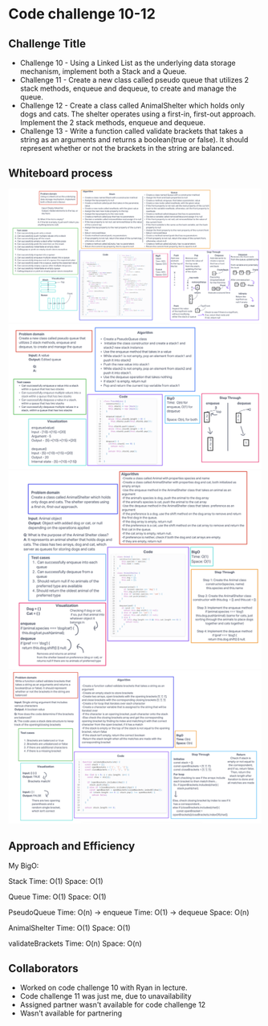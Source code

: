# Code challenge 10-12

## Challenge Title

- Challenge 10 - Using a Linked List as the underlying data storage mechanism, implement both a Stack and a Queue.
- Challenge 11 - Create a new class called pseudo queue that utilizes 2 stack methods, enqueue and dequeue, to create and manage the queue.
- Challenge 12 - Create a class called AnimalShelter which holds only dogs and cats.
The shelter operates using a first-in, first-out approach. Implement the 2 stack methods, enqueue and dequeue.
- Challenge 13 - Write a function called validate brackets that takes a string as an arguments and returns a boolean(true or false). It should represent whether or not the brackets in the string are balanced.

## Whiteboard process

![Code challenge 10](../whiteboard-images/whiteboard10.png)
![Code challenge 11](../whiteboard-images/whiteboard11.png)
![Code challenge 12](../whiteboard-images/whiteboard12.png)
![Code challenge 13](../whiteboard-images/whiteboard13.png)

## Approach and Efficiency

My BigO:

Stack
Time: O(1)
Space: O(1)

Queue
Time: O(1)
Space: O(1)

PseudoQueue
Time: O(n) -> enqueue
Time: O(1) -> dequeue
Space: O(n)

AnimalShelter
Time: O(1)
Space: O(1)

validateBrackets
Time: O(n)
Space: O(n)

## Collaborators

- Worked on code challenge 10 with Ryan in lecture.
- Code challenge 11 was just me, due to unavailability
- Assigned partner wasn't available for code challenge 12
- Wasn't available for partnering
